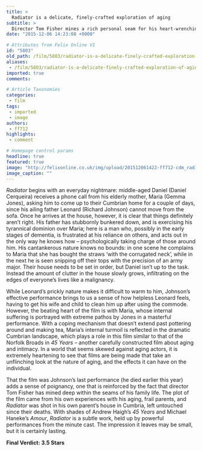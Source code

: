 ```yaml
---
title: >
  Radiator is a delicate, finely-crafted exploration of aging
subtitle: >
  Director Tom Fisher mines a rich personal seam for his heart-wrenching debut feature
date: "2015-12-06 14:23:08 +0000"

# Attributes from Felix Online V1
id: "5803"
old_path: /film/5803/radiator-is-a-delicate-finely-crafted-exploration-of-aging
aliases:
 - /film/5803/radiator-is-a-delicate-finely-crafted-exploration-of-aging
imported: true
comments:

# Article Taxonomies
categories:
 - film
tags:
 - imported
 - image
authors:
 - ff712
highlights:
 - comment

# Homepage control params
headline: true
featured: true
image: "http://felixonline.co.uk/img/upload/201512061422-ff712-cdm_radiator_stills_058.jpg"
image_caption: ""
---
```


_Radiator_ begins with an everyday nightmare: middle-aged Daniel (Daniel Cerqueira) receives a phone call from his elderly mother, Maria (Gemma Jones), asking him to come up to their Cumbrian home for a couple of days, since his ailing father Leonard (Richard Johnson) cannot move from the sofa. Once he arrives at the house, however, it is clear that things definitely aren’t right. His father has stubbornly bunkered down, and is exercising his tyrannical dominion over Maria; here is a man who, possibly in the early stages of dementia, is frustrated at his reliance on others, and acts out in the only way he knows how – psychologically taking charge of those around him. His cantankerous nature knows no bounds: in one scene he complains to Maria that she has bought the straws ‘with the corrugated neck’, while in the next he is seen snipping off their tops with the precision of an army major. Their house needs to be set in order, but Daniel isn’t up to the task. Instead the amount of clutter in the house slowly grows, infiltrating on the edges of everyone’s lives like a malignancy.

While Leonard’s prickly nature makes it difficult to warm to him, Johnson’s effective performance brings to us a sense of how helpless Leonard feels, having to get his wife and child to clean him up after using the commode. However, the beating heart of the film is with Maria, whose internal suffering is portrayed with extreme pathos by Jones in a masterful performance. With a coping mechanism that doesn’t extend past pottering around and making tea, Maria’s internal turmoil is reflected in the dramatic Cumbrian landscape, which plays a role in this film similar to that of the Norfolk Broads in _45 Years_ – another carefully constructed film about aging and intimacy. In a world that seems skewed against aging actors, it is extremely heartening to see that films are being made that take an unflinching look at the nature of aging, and the effects it can have on the individual.

That the film was Johnson’s last performance (he died earlier this year) adds a sense of poignancy, one that is reinforced by the fact that director Tom Fisher has mined deep within the seams of his family life. The plot of the film came from his own experiences with his aging, frail parents, and _Radiator_ was shot in his own parent’s house in Cumbria, left untouched since their deaths. With shades of Andrew Haigh’s _45 Years_ and Michael Haneke’s _Amour_, _Radiator_ is a subtle work, held up by powerful performances from the minute cast. The impression it leaves may be small, but it is certainly lasting.

**Final Verdict: 3.5 Stars**
